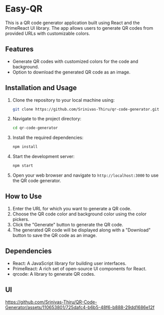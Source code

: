 
# Easy-QR 

This is a QR code generator application built using React and the PrimeReact UI library. The app allows users to generate QR codes from provided URLs with customizable colors.



## Features

- Generate QR codes with customized colors for the code and background.
- Option to download the generated QR code as an image.

## Installation and Usage

1. Clone the repository to your local machine using:

   ```bash
   git clone https://github.com/Srinivas-Thiru/qr-code-generator.git
   ```

2. Navigate to the project directory:

   ```bash
   cd qr-code-generator
   ```

3. Install the required dependencies:

   ```bash
   npm install
   ```

4. Start the development server:

   ```bash
   npm start
   ```

5. Open your web browser and navigate to `http://localhost:3000` to use the QR code generator.

## How to Use

1. Enter the URL for which you want to generate a QR code.
2. Choose the QR code color and background color using the color pickers.
3. Click the "Generate" button to generate the QR code.
4. The generated QR code will be displayed along with a "Download" button to save the QR code as an image.

## Dependencies

- React: A JavaScript library for building user interfaces.
- PrimeReact: A rich set of open-source UI components for React.
- qrcode: A library to generate QR codes.


## UI


https://github.com/Srinivas-Thiru/QR-Code-Generator/assets/110653801/725dafc4-b6b5-48f6-b888-29dd1686e12f


